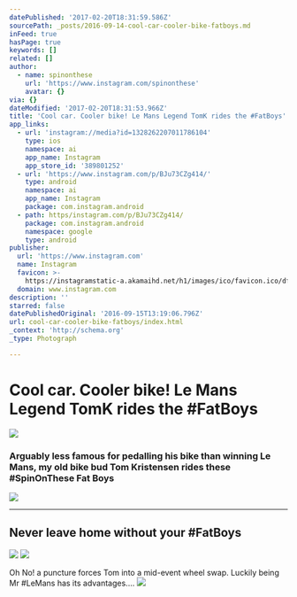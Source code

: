 ```yaml
---
datePublished: '2017-02-20T18:31:59.586Z'
sourcePath: _posts/2016-09-14-cool-car-cooler-bike-fatboys.md
inFeed: true
hasPage: true
keywords: []
related: []
author:
  - name: spinonthese
    url: 'https://www.instagram.com/spinonthese'
    avatar: {}
via: {}
dateModified: '2017-02-20T18:31:53.966Z'
title: 'Cool car. Cooler bike! Le Mans Legend TomK rides the #FatBoys'
app_links:
  - url: 'instagram://media?id=1328262207011786104'
    type: ios
    namespace: ai
    app_name: Instagram
    app_store_id: '389801252'
  - url: 'https://www.instagram.com/p/BJu73CZg414/'
    type: android
    namespace: ai
    app_name: Instagram
    package: com.instagram.android
  - path: https/instagram.com/p/BJu73CZg414/
    package: com.instagram.android
    namespace: google
    type: android
publisher:
  url: 'https://www.instagram.com'
  name: Instagram
  favicon: >-
    https://instagramstatic-a.akamaihd.net/h1/images/ico/favicon.ico/dfa85bb1fd63.ico
  domain: www.instagram.com
description: ''
starred: false
datePublishedOriginal: '2016-09-15T13:19:06.796Z'
url: cool-car-cooler-bike-fatboys/index.html
_context: 'http://schema.org'
_type: Photograph

---
```

# Cool car. Cooler bike! Le Mans Legend TomK rides the \#FatBoys
![](https://s3-us-west-2.amazonaws.com/the-grid-img/p/bd470c09d94f9e4bb8e2cf37aeb60c25c7924704.jpg)

### Arguably less famous for pedalling his bike than winning Le Mans, my old bike bud Tom Kristensen rides these \#SpinOnThese Fat Boys
![](https://the-grid-user-content.s3-us-west-2.amazonaws.com/8e97bc2f-7ba1-4d1c-9033-baab57a18259.jpg)

---

## Never leave home without your \#FatBoys
![](https://the-grid-user-content.s3-us-west-2.amazonaws.com/5426bd74-e66c-4139-97bc-16dfc3cd1434.jpg)
![](https://the-grid-user-content.s3-us-west-2.amazonaws.com/15379e61-10c1-4cf8-92f3-b9cd446a210e.jpg)

Oh No! a puncture forces Tom into a mid-event wheel swap. Luckily being Mr \#LeMans has its advantages....
![](https://the-grid-user-content.s3-us-west-2.amazonaws.com/b397eae0-5c20-4085-af41-75e46b119011.jpg)